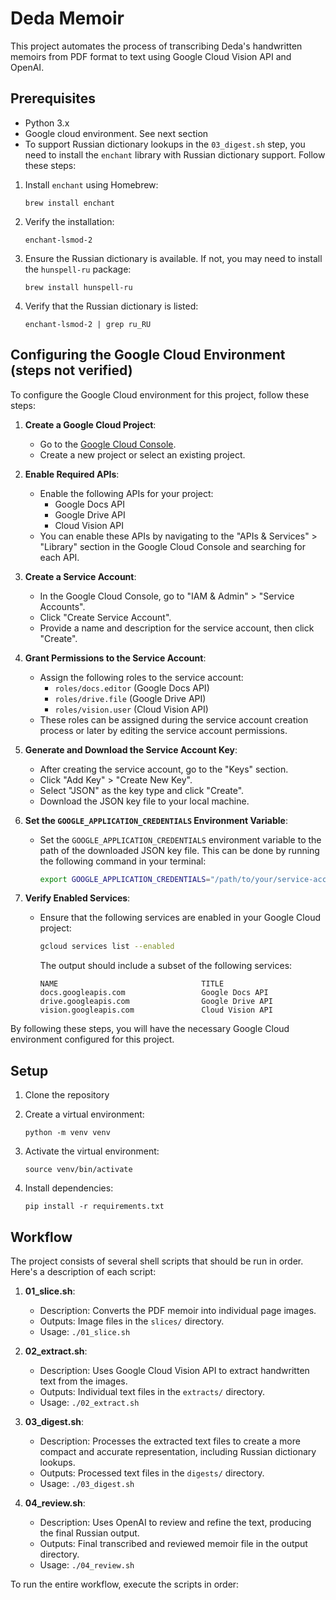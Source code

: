 # Deda Memoir

This project automates the process of transcribing Deda's handwritten memoirs from PDF format to text using Google Cloud Vision API and OpenAI.

## Prerequisites

- Python 3.x
- Google cloud environment. See next section
- To support Russian dictionary lookups in the `03_digest.sh` step, you need to install the `enchant` library with Russian dictionary support. Follow these steps:

1. Install `enchant` using Homebrew:
   ```
   brew install enchant
   ```

2. Verify the installation:
   ```
   enchant-lsmod-2
   ```

3. Ensure the Russian dictionary is available. If not, you may need to install the `hunspell-ru` package:
   ```
   brew install hunspell-ru
   ```

4. Verify that the Russian dictionary is listed:
   ```
   enchant-lsmod-2 | grep ru_RU
   ```

## Configuring the Google Cloud Environment (steps not verified)

To configure the Google Cloud environment for this project, follow these steps:

1. **Create a Google Cloud Project**:
   - Go to the [Google Cloud Console](https://console.cloud.google.com/).
   - Create a new project or select an existing project.

2. **Enable Required APIs**:
   - Enable the following APIs for your project:
     - Google Docs API
     - Google Drive API
     - Cloud Vision API
   - You can enable these APIs by navigating to the "APIs & Services" > "Library" section in the Google Cloud Console and searching for each API.

3. **Create a Service Account**:
   - In the Google Cloud Console, go to "IAM & Admin" > "Service Accounts".
   - Click "Create Service Account".
   - Provide a name and description for the service account, then click "Create".

4. **Grant Permissions to the Service Account**:
   - Assign the following roles to the service account:
     - `roles/docs.editor` (Google Docs API)
     - `roles/drive.file` (Google Drive API)
     - `roles/vision.user` (Cloud Vision API)
   - These roles can be assigned during the service account creation process or later by editing the service account permissions.

5. **Generate and Download the Service Account Key**:
   - After creating the service account, go to the "Keys" section.
   - Click "Add Key" > "Create New Key".
   - Select "JSON" as the key type and click "Create".
   - Download the JSON key file to your local machine.

6. **Set the `GOOGLE_APPLICATION_CREDENTIALS` Environment Variable**:
   - Set the `GOOGLE_APPLICATION_CREDENTIALS` environment variable to the path of the downloaded JSON key file. This can be done by running the following command in your terminal:
     ```sh
     export GOOGLE_APPLICATION_CREDENTIALS="/path/to/your/service-account-file.json"
     ```

7. **Verify Enabled Services**:
   - Ensure that the following services are enabled in your Google Cloud project:
     ```sh
     gcloud services list --enabled
     ```
     The output should include a subset of the following services:
     ```
     NAME                                TITLE
     docs.googleapis.com                 Google Docs API
     drive.googleapis.com                Google Drive API
     vision.googleapis.com               Cloud Vision API
     ```

By following these steps, you will have the necessary Google Cloud environment configured for this project.

## Setup

1. Clone the repository
2. Create a virtual environment:
   ```
   python -m venv venv
   ```
3. Activate the virtual environment:
    ```
    source venv/bin/activate
    ```

4. Install dependencies:
    ```
    pip install -r requirements.txt
    ```

## Workflow

The project consists of several shell scripts that should be run in order. Here's a description of each script:

1. **01_slice.sh**:
   - Description: Converts the PDF memoir into individual page images.
   - Outputs: Image files in the `slices/` directory.
   - Usage: `./01_slice.sh`

2. **02_extract.sh**:
   - Description: Uses Google Cloud Vision API to extract handwritten text from the images.
   - Outputs: Individual text files in the `extracts/` directory.
   - Usage: `./02_extract.sh`

3. **03_digest.sh**:
   - Description: Processes the extracted text files to create a more compact and accurate representation, including Russian dictionary lookups.
   - Outputs: Processed text files in the `digests/` directory.
   - Usage: `./03_digest.sh`

4. **04_review.sh**:
   - Description: Uses OpenAI to review and refine the text, producing the final Russian output.
   - Outputs: Final transcribed and reviewed memoir file in the output directory.
   - Usage: `./04_review.sh`

To run the entire workflow, execute the scripts in order:






